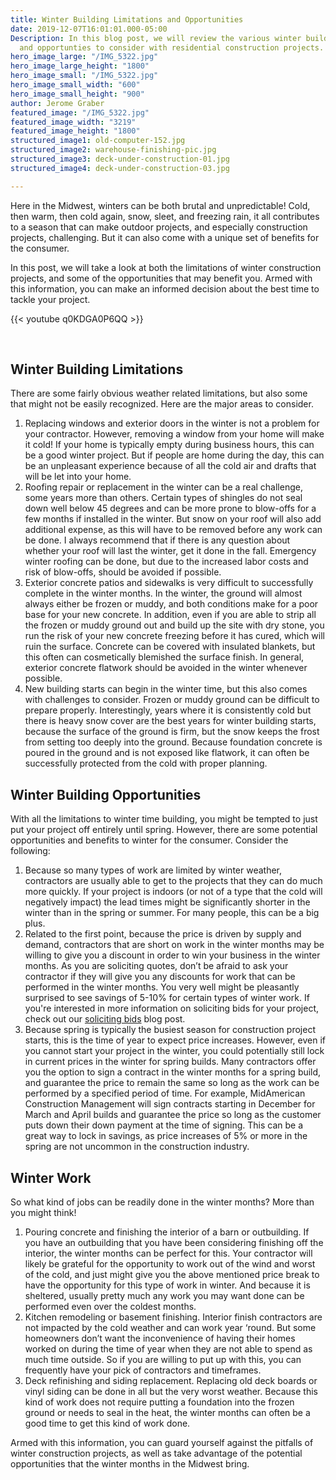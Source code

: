 ```yaml
---
title: Winter Building Limitations and Opportunities
date: 2019-12-07T16:01:01.000-05:00
Description: In this blog post, we will review the various winter building limitations
  and opportunties to consider with residential construction projects.
hero_image_large: "/IMG_5322.jpg"
hero_image_large_height: "1800"
hero_image_small: "/IMG_5322.jpg"
hero_image_small_width: "600"
hero_image_small_height: "900"
author: Jerome Graber
featured_image: "/IMG_5322.jpg"
featured_image_width: "3219"
featured_image_height: "1800"
structured_image1: old-computer-152.jpg
structured_image2: warehouse-finishing-pic.jpg
structured_image3: deck-under-construction-01.jpg
structured_image4: deck-under-construction-03.jpg

---
```

Here in the Midwest, winters can be both brutal and unpredictable! Cold, then warm, then cold again, snow, sleet, and freezing rain, it all contributes to a season that can make outdoor projects, and especially construction projects, challenging. But it can also come with a unique set of benefits for the consumer.

In this post, we will take a look at both the limitations of winter construction projects, and some of the opportunities that may benefit you. Armed with this information, you can make an informed decision about the best time to tackle your project.

{{< youtube q0KDGA0P6QQ >}}

<br>

## Winter Building Limitations

There are some fairly obvious weather related limitations, but also some that might not be easily recognized. Here are the major areas to consider.

1. Replacing windows and exterior doors in the winter is not a problem for your contractor. However, removing a window from your home will make it cold! If your home is typically empty during business hours, this can be a good winter project. But if people are home during the day, this can be an unpleasant experience because of all the cold air and drafts that will be let into your home.
2. Roofing repair or replacement in the winter can be a real challenge, some years more than others. Certain types of shingles do not seal down well below 45 degrees and can be more prone to blow-offs for a few months if installed in the winter. But snow on your roof will also add additional expense, as this will have to be removed before any work can be done. I always recommend that if there is any question about whether your roof will last the winter, get it done in the fall. Emergency winter roofing can be done, but due to the increased labor costs and risk of blow-offs, should be avoided if possible.
3. Exterior concrete patios and sidewalks is very difficult to successfully complete in the winter months. In the winter, the ground will almost always either be frozen or muddy, and both conditions make for a poor base for your new concrete. In addition, even if you are able to strip all the frozen or muddy ground out and build up the site with dry stone, you run the risk of your new concrete freezing before it has cured, which will ruin the surface. Concrete can be covered with insulated blankets, but this often can cosmetically blemished the surface finish. In general, exterior concrete flatwork should be avoided in the winter whenever possible.
4. New building starts can begin in the winter time, but this also comes with challenges to consider. Frozen or muddy ground can be difficult to prepare properly. Interestingly, years where it is consistently cold but there is heavy snow cover are the best years for winter building starts, because the surface of the ground is firm, but the snow keeps the frost from setting too deeply into the ground. Because foundation concrete is poured in the ground and is not exposed like flatwork, it can often be successfully protected from the cold with proper planning.

## Winter Building Opportunities

With all the limitations to winter time building, you might be tempted to just put your project off entirely until spring. However, there are some potential opportunities and benefits to winter for the consumer. Consider the following:

1. Because so many types of work are limited by winter weather, contractors are usually able to get to the projects that they can do much more quickly. If your project is indoors (or not of a type that the cold will negatively impact) the lead times might be significantly shorter in the winter than in the spring or summer. For many people, this can be a big plus.
2. Related to the first point, because the price is driven by supply and demand, contractors that are short on work in the winter months may be willing to give you a discount in order to win your business in the winter months. As you are soliciting quotes, don’t be afraid to ask your contractor if they will give you any discounts for work that can be performed in the winter months. You very well might be pleasantly surprised to see savings of 5-10% for certain types of winter work.  If you're interested in more information on soliciting bids for your project, check out our [soliciting bids](/blog/selecting-a-contractor-for-your-project-soliciting-bids/) blog post.
3. Because spring is typically the busiest season for construction project starts, this is the time of year to expect price increases. However, even if you cannot start your project in the winter, you could potentially still lock in current prices in the winter for spring builds. Many contractors offer you the option to sign a contract in the winter months for a spring build, and guarantee  the price to remain the same so long as the work can be performed by a specified period of time. For example, MidAmerican Construction Management will sign contracts starting in December for March and April builds and guarantee the price so long as the customer puts down their down payment at the time of signing. This can be a great way to lock in savings, as price increases of 5% or more in the spring are not uncommon in the construction industry.

## Winter Work

So what kind of jobs can be readily done in the winter months? More than you might think!

1. Pouring concrete and  finishing the interior of a barn or outbuilding. If you have an outbuilding that you have been considering finishing off the interior, the winter months can be perfect for this. Your contractor will likely be grateful for the opportunity to work out of the wind and worst of the cold, and just might give you the above mentioned price break to have the opportunity for this type of work in winter. And because it is sheltered, usually pretty much any work you may want done can be performed even over the coldest months.
2. Kitchen remodeling or basement finishing.  Interior finish contractors are not impacted by the cold weather and can work year ‘round. But some homeowners don’t want the inconvenience of having their homes worked on during the time of year when they are not able to spend as much time outside. So if you are willing to put up with this, you can frequently have your pick of contractors and timeframes.
3. Deck refinishing and siding replacement. Replacing old deck boards or vinyl siding can be done in all but the very worst weather. Because this kind of work does not require putting a foundation into the frozen ground or needs to seal in the heat, the winter months can often be a good time to get this kind of work done.

Armed with this information, you can guard yourself against the pitfalls of winter construction projects, as well as take advantage of the potential opportunities that the winter months in the Midwest bring.